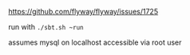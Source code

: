 https://github.com/flyway/flyway/issues/1725

run with `./sbt.sh ~run`

assumes mysql on localhost accessible via root user